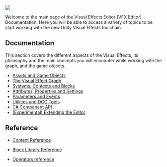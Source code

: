 ![](https://raw.githubusercontent.com/wiki/Unity-Technologies/ScriptableRenderPipeline/Pages/VFXEditor/img/vfxeditor-title.png)

Welcome to the main page of the Visual Effects Editor (VFX Editor) Documentation. Here you will be able to access a variety of topics to be start working with the new Unity Visual Effects toolchain.

## Documentation

This section covers the different aspects of the Visual Effects, its philosophy and the main concepts you will encounter while working with the graph, and the game objects.

* [Assets and Game Objects](https://github.com/Unity-Technologies/ScriptableRenderPipeline/wiki/Visual-Effect-Assets-and-GameObjects)
* [The Visual Effect Graph](https://github.com/Unity-Technologies/ScriptableRenderPipeline/wiki/Visual-Effects-Graph)
* [Systems, Contexts and Blocks](https://github.com/Unity-Technologies/ScriptableRenderPipeline/wiki/Systems-Contexts-Blocks)
* [Attributes, Properties and Settings](https://github.com/Unity-Technologies/ScriptableRenderPipeline/wiki/Attributes-Properties-Settings)
* [Parameters and Events](#)
* [Utilities and DCC Tools](#)
* [C# Component API](#)
* [(Experimental) Extending the Editor](#)

## Reference

* [Context Reference](https://github.com/Unity-Technologies/ScriptableRenderPipeline/wiki/Contexts)

* [Block Library Reference](https://github.com/Unity-Technologies/ScriptableRenderPipeline/wiki/Blocks)

* [Operators reference](https://github.com/Unity-Technologies/ScriptableRenderPipeline/wiki/Operators)

  